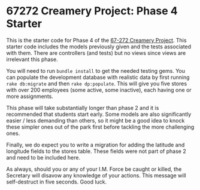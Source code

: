 67272 Creamery Project: Phase 4 Starter
===

This is the starter code for Phase 4 of the [67-272 Creamery Project](http://67272.cmuis.net/projects).  This starter code includes the models previously given and the tests associated with them.  There are controllers (and tests) but no views since views are irrelevant this phase.

You will need to run `bundle install` to get the needed testing gems.  You can populate the development database with realistic data by first running `rake db:migrate` and then `rake dp:populate`. This will give you five stores with over 200 employees (some active, some inactive), each having one or more assignments.

This phase will take substantially longer than phase 2 and it is recommended that students start early.  Some models are also significantly easier / less demanding than others, so it might be a good idea to knock these simpler ones out of the park first before tackling the more challenging ones.

Finally, we do expect you to write a migration for adding the latitude and longitude fields to the stores table.  These fields were not part of phase 2 and need to be included here.

As always, should you or any of your I.M. Force be caught or killed, the Secretary will disavow any knowledge of your actions.  This message will self-destruct in five seconds. Good luck.
